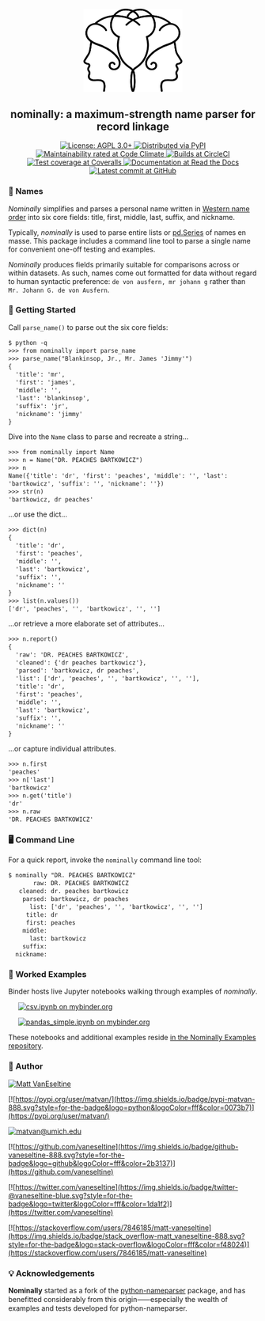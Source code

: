 <p align="center">
  <img src="https://raw.githubusercontent.com/vaneseltine/nominally/master/docs/_static/nominally_logo.png" alt="Nominally Logo" width=200 />
</p>

<h2 align="center">nominally: a maximum-strength name parser for record linkage</h2>

<p align="center">
  <a href="https://www.gnu.org/licenses/agpl-3.0">
    <img alt="License: AGPL 3.0+" src="https://img.shields.io/badge/license-AGPL-009999.svg?style=flat-square" />
  </a>
  <a href="https://pypi.python.org/pypi/nominally">
    <img alt="Distributed via PyPI" src="https://img.shields.io/pypi/v/nominally?style=flat-square&color=009999" />
  </a>
  <a href="https://codeclimate.com/github/vaneseltine/nominally">
    <img alt="Maintainability rated at Code Climate" src="https://img.shields.io/codeclimate/maintainability-percentage/vaneseltine/nominally?style=flat-square">
  </a>
  <a href="https://circleci.com/gh/vaneseltine/nominally">
    <img alt="Builds at CircleCI" src="https://img.shields.io/circleci/build/github/vaneseltine/nominally?style=flat-square" />
  </a>
  <a href="https://coveralls.io/github/vaneseltine/nominally">
    <img alt="Test coverage at Coveralls" src="https://img.shields.io/coveralls/github/vaneseltine/nominally?style=flat-square" />
  </a>
  <a href="https://nominally.readthedocs.io/en/latest/">
    <img alt="Documentation at Read the Docs" src="https://img.shields.io/readthedocs/nominally/latest?style=flat-square" />
  </a>
  <a href="https://github.com/vaneseltine/nominally">
    <img alt="Latest commit at GitHub" src="https://img.shields.io/github/last-commit/vaneseltine/nominally?style=flat-square" />
  </a>
</p>

### 🔗 Names

*Nominally* simplifies and parses a personal name written in
[Western name order](https://en.wikipedia.org/wiki/Personal_name#Name_order)
into six core fields: title, first, middle, last, suffix, and nickname.

Typically, *nominally* is used to parse entire lists or
[pd.Series](https://pandas.pydata.org/pandas-docs/stable/reference/api/pandas.Series.html)
of names en masse. This package includes a command line tool
to parse a single name for convenient one-off testing and examples.

*Nominally* produces fields primarily suitable for comparisons across or within datasets. As such, names come out formatted for data without regard to human syntactic preference: `de von ausfern, mr johann g` rather than
`Mr. Johann G. de von Ausfern`.

### 📓 Getting Started

Call `parse_name()` to parse out the six core fields:
```
$ python -q
>>> from nominally import parse_name
>>> parse_name("Blankinsop, Jr., Mr. James 'Jimmy'")
{
  'title': 'mr',
  'first': 'james',
  'middle': '',
  'last': 'blankinsop',
  'suffix': 'jr',
  'nickname': 'jimmy'
}
```
Dive into the `Name` class to parse and recreate a string...
```
>>> from nominally import Name
>>> n = Name("DR. PEACHES BARTKOWICZ")
>>> n
Name({'title': 'dr', 'first': 'peaches', 'middle': '', 'last': 'bartkowicz', 'suffix': '', 'nickname': ''})
>>> str(n)
'bartkowicz, dr peaches'

```
...or use the dict...
```
>>> dict(n)
{
  'title': 'dr',
  'first': 'peaches',
  'middle': '',
  'last': 'bartkowicz',
  'suffix': '',
  'nickname': ''
}
>>> list(n.values())
['dr', 'peaches', '', 'bartkowicz', '', '']
```
...or retrieve a more elaborate set of attributes...
```
>>> n.report()
{
  'raw': 'DR. PEACHES BARTKOWICZ',
  'cleaned': {'dr peaches bartkowicz'},
  'parsed': 'bartkowicz, dr peaches',
  'list': ['dr', 'peaches', '', 'bartkowicz', '', ''],
  'title': 'dr',
  'first': 'peaches',
  'middle': '',
  'last': 'bartkowicz',
  'suffix': '',
  'nickname': ''
}
```
...or capture individual attributes.
```
>>> n.first
'peaches'
>>> n['last']
'bartkowicz'
>>> n.get('title')
'dr'
>>> n.raw
'DR. PEACHES BARTKOWICZ'

```

### 🖥️ Command Line

For a quick report, invoke the `nominally` command line tool:
```
$ nominally "DR. PEACHES BARTKOWICZ"
       raw: DR. PEACHES BARTKOWICZ
   cleaned: dr. peaches bartkowicz
    parsed: bartkowicz, dr peaches
      list: ['dr', 'peaches', '', 'bartkowicz', '', '']
     title: dr
     first: peaches
    middle:
      last: bartkowicz
    suffix:
  nickname:
```

### 🔬 Worked Examples

Binder hosts live Jupyter notebooks walking through examples of *nominally*.

&nbsp;&nbsp;&nbsp;&nbsp;&nbsp;[![csv.ipynb on mybinder.org](https://img.shields.io/badge/launch_notebook-csv_parse-888.svg?style=for-the-badge&logo=jupyter&logoColor=fff&color=ff4785)](https://mybinder.org/v2/gh/vaneseltine/nominally-examples/master?filepath=notebooks%2Fcsv.ipynb)

&nbsp;&nbsp;&nbsp;&nbsp;&nbsp;[![pandas_simple.ipynb on mybinder.org](https://img.shields.io/badge/launch_notebook-pandas_apply-888.svg?style=for-the-badge&logo=jupyter&logoColor=fff&color=ff4785)](https://mybinder.org/v2/gh/vaneseltine/nominally-examples/master?filepath=notebooks%2Fpandas_simple.ipynb)

These notebooks and additional examples reside [in the Nominally Examples repository](https://github.com/vaneseltine/nominally-examples/).

### 🧙‍ Author

[![Matt VanEseltine](https://img.shields.io/badge/name-matt_vaneseltine-888.svg?style=for-the-badge&logo=linux&logoColor=fff&color=violet)](https://vaneseltine.github.io)

[![https://pypi.org/user/matvan/](https://img.shields.io/badge/pypi-matvan-888.svg?style=for-the-badge&logo=python&logoColor=fff&color=0073b7)](https://pypi.org/user/matvan/)

[![matvan@umich.edu](https://img.shields.io/badge/email-matvan@umich.edu-888.svg?style=for-the-badge&logo=gmail&logoColor=fff&color=00274c)](mailto:matvan@umich.edu)

[![https://github.com/vaneseltine](https://img.shields.io/badge/github-vaneseltine-888.svg?style=for-the-badge&logo=github&logoColor=fff&color=2b3137)](https://github.com/vaneseltine)

[![https://twitter.com/vaneseltine](https://img.shields.io/badge/twitter-@vaneseltine-blue.svg?style=for-the-badge&logo=twitter&logoColor=fff&color=1da1f2)](https://twitter.com/vaneseltine)

[![https://stackoverflow.com/users/7846185/matt-vaneseltine](https://img.shields.io/badge/stack_overflow-matt_vaneseltine-888.svg?style=for-the-badge&logo=stack-overflow&logoColor=fff&color=f48024)](https://stackoverflow.com/users/7846185/matt-vaneseltine)

### 💡 Acknowledgements

**Nominally** started as a fork of the
[python-nameparser](https://github.com/derek73/python-nameparser) package,
and has benefitted considerably from this origin⸺especially the wealth of examples and tests developed for python-nameparser.
